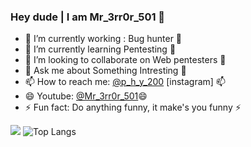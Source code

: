 ### Hey dude | I am Mr_3rr0r_501 👋

<!--
**yuvarajucet/yuvarajucet** is a ✨ _special_ ✨ repository because its `README.md` (this file) appears on your GitHub profile.

Here are some ideas to get you started:
-->
- 🔭 I’m currently working : Bug hunter 🔭
- 🌱 I’m currently learning Pentesting 🌱
- 👯 I’m looking to collaborate on Web pentesters 👯
- 💬 Ask me about Something Intresting 💬
- 📫 How to reach me: <a href="https://instagram.com/p_h_y_200">@p_h_y_200</a> [instagram] 📫
- 😄 Youtube: <a href="https://youtube.com/c/Mr3rr0r501">@Mr_3rr0r_501</a>😄
- ⚡ Fun fact: Do anything funny, it make's you funny ⚡

![](https://github-readme-stats.vercel.app/api?username=yuvarajucet&theme=light&show_icons=true&title_color=FFD700&icon_color=4169E1&text_color=008000&bg_color=000)
![Top Langs](https://github-readme-stats.vercel.app/api/top-langs/?username=yuvarajucet&layout=compact&theme=dark&show_icons=true&title_color=FFD700&icon_color=4169E1&text_color=008000&bg_color=000)
